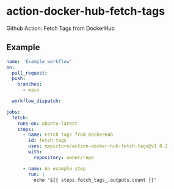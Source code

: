 # action-docker-hub-fetch-tags

Github Action: Fetch Tags from DockerHub

## Example

```yaml
name: 'Example workflow'
on:
  pull_request:
  push:
    branches:
      - main

  workflow_dispatch:

jobs:
  fetch:
    runs-on: ubuntu-latest
    steps:
      - name: Fetch tags from DockerHub
        id: fetch_tags
        uses: mxpicture/action-docker-hub-fetch-tags@v1.0.2
        with:
          repository: owner/repo

      - name: An example step
        run: |
          echo '${{ steps.fetch_tags_.outputs.count }}'
```
